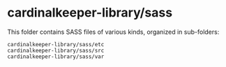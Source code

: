 # cardinalkeeper-library/sass

This folder contains SASS files of various kinds, organized in sub-folders:

    cardinalkeeper-library/sass/etc
    cardinalkeeper-library/sass/src
    cardinalkeeper-library/sass/var
